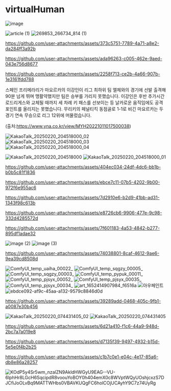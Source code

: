 

# virtualHuman


![image](https://github.com/user-attachments/assets/8074ef12-cc67-4413-8ebf-2acdabb99f8b)


![article (1)](https://github.com/user-attachments/assets/f3dd0fa9-fd8e-4452-9b2b-0f42a5f35048)
![269853_266734_814 (1)](https://github.com/user-attachments/assets/905a36d0-1cfb-40fd-b42d-4e71e2b5256a)


https://github.com/user-attachments/assets/373c5751-7789-4a71-a8e2-da284ff3a92b



https://github.com/user-attachments/assets/ada96263-c005-462e-9aed-043e756d8677



https://github.com/user-attachments/assets/2258f713-ce2b-4a66-907b-1e3161fdd788

스페인 프리메라리가 마요르카의 이강인이 리그 최하위 팀 엘체와의 경기에 선발 출격해 90분 넘게 뛰며 맹활약했지만 팀은 승부를 가리지 못했습니다.
이강인은 후반 추가시간 로드리게스와 교체될 때까지 세 차례 키 패스를 선보이는 등 날카로운 움직임에도 공격 포인트를 올리지는 못했습니다.
무리키의 페널티킥 동점골로 1-1로 비긴 마요르카는 두 경기 연속 무승으로 리그 12위에 머물렀습니다.

(출처:https://www.yna.co.kr/view/MYH20221011017500038)




![KakaoTalk_20250220_204518000_02](https://github.com/user-attachments/assets/6f7d3099-19cf-4f4a-925b-5e25ab80b608)
![KakaoTalk_20250220_204518000_03](https://github.com/user-attachments/assets/6f39b498-e441-4261-9479-96f61c974f5d)
![KakaoTalk_20250220_204518000_04](https://github.com/user-attachments/assets/5ef71c00-52ad-4f8b-a363-aad2b4c2d48b)

![KakaoTalk_20250220_204518000](https://github.com/user-attachments/assets/2fd1064d-3119-4b56-b018-a4efd099a706)
![KakaoTalk_20250220_204518000_01](https://github.com/user-attachments/assets/3825fe93-08c0-4690-b06e-e7215c0139ab)

https://github.com/user-attachments/assets/404ec034-24df-4dc6-bb1b-b0b5c81f1836

https://github.com/user-attachments/assets/ebce7c11-07b5-4202-9b00-972f6e955ac6



https://github.com/user-attachments/assets/7d2910e6-b2d9-41bb-ad31-1343f98c613b



https://github.com/user-attachments/assets/e8726cb6-9906-477e-9c98-332d4285572d



https://github.com/user-attachments/assets/7f601183-4a53-4842-b277-895df1adae32

![image (2)](https://github.com/user-attachments/assets/abca71f1-95dc-4286-a89b-740148e122cd)
![image (3)](https://github.com/user-attachments/assets/f7c335dc-1f63-4525-91eb-8ff4f0cefa5f)



https://github.com/user-attachments/assets/74038801-8caf-4612-9ae6-9ea39cd8508d

![ComfyUI_temp_uaiha_00022_](https://github.com/user-attachments/assets/795c7cd5-f8f7-4eb2-92fb-cf515cece816)
![ComfyUI_temp_sqgzy_00005_](https://github.com/user-attachments/assets/6acc95e1-7739-4187-94ef-69866c33d5ea)
![ComfyUI_temp_sqgzy_00003_](https://github.com/user-attachments/assets/7ba464fa-c05c-4437-9881-c27e3c6be975)
![ComfyUI_temp_pypuk_00011_](https://github.com/user-attachments/assets/15c2f095-847d-4ebc-ba70-18e0201ad820)
![ComfyUI_temp_pjsyx_00052_](https://github.com/user-attachments/assets/d5695572-39fe-455f-87a9-09b169a13eaf)
![ComfyUI_temp_pjsyx_00035_](https://github.com/user-attachments/assets/3234baf3-967b-4eab-9e17-93ce4871a616)
![ComfyUI_temp_pjsyx_00034_](https://github.com/user-attachments/assets/49c2d7b6-67fe-43a4-a058-fa2659a9f53d)
![art_1652414907984_f6516a](https://github.com/user-attachments/assets/0a90e693-3fc2-4f47-b04f-575a569268fe)
![아우페인트](https://github.com/user-attachments/assets/467169dc-b647-4760-baeb-c26a498cbe4b)
![ebdce092-af9c-45aa-a132-9579c8846d0d](https://github.com/user-attachments/assets/af2effc2-726f-465d-a127-776922683ce5)



https://github.com/user-attachments/assets/39289add-0468-405c-9fb1-a0087e30b456

![KakaoTalk_20250220_074431405_02](https://github.com/user-attachments/assets/4001c321-90ba-4760-83b1-0d3b9e8a5372)
![KakaoTalk_20250220_074431405](https://github.com/user-attachments/assets/6f3b9192-4ebe-4de0-b992-5263b1808878)



https://github.com/user-attachments/assets/6d21a410-f1c6-44a9-948d-2bc7a7a019e8



https://github.com/user-attachments/assets/d7135f39-9497-4932-b15d-5e5e0f4b2b25



https://github.com/user-attachments/assets/c1b7c0e1-e04c-4e17-85a6-db8e86a28257

![KOdP5y4Sr5wm_nzalZN9AkldHWGyU9EAG--VU-6lphHr8LGcH6SqcipdR8voouYoBOY0h404emX0c8WVptWQyUOshjcxzS7DJCfiJoOLvBq9MATTWHbs0VBAVKUQgFC6holCOjUCAyhY9C7z74UyRg](https://github.com/user-attachments/assets/e74ce4cb-f63d-49bb-b18d-608c877a6e2e)

